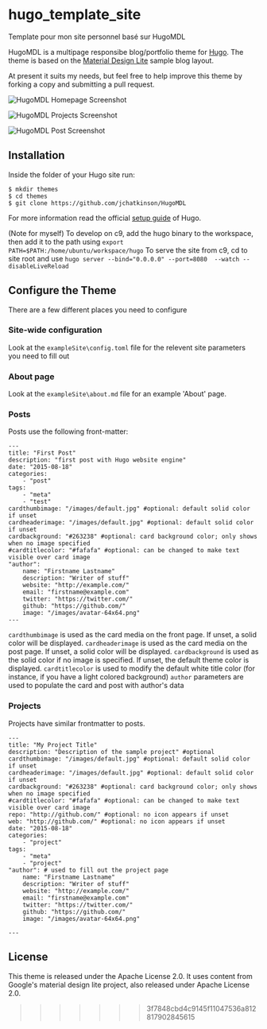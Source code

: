 # hugo_template_site
Template pour mon site personnel basé sur HugoMDL

HugoMDL is a multipage responsibe blog/portfolio theme for [Hugo](http://gohugo.io). The theme is based on the
[Material Design Lite](http://www.getmdl.io/) sample blog layout. 

At present it suits my needs, but feel free to help improve this theme by forking a copy and submitting a pull request. 

![HugoMDL Homepage Screenshot](https://raw.githubusercontent.com/jchatkinson/HugoMDL/master/images/screenshot.png)

![HugoMDL Projects Screenshot](https://raw.githubusercontent.com/jchatkinson/HugoMDL/master/images/projects.png)

![ HugoMDL Post Screenshot](https://raw.githubusercontent.com/jchatkinson/HugoMDL/master/images/post.png)

## Installation

Inside the folder of your Hugo site run:

    $ mkdir themes
    $ cd themes
    $ git clone https://github.com/jchatkinson/HugoMDL

For more information read the official [setup guide](//gohugo.io/overview/installing/) of Hugo.

(Note for myself)
To develop on c9, add the hugo binary to the workspace, then add it to the path using `export PATH=$PATH:/home/ubuntu/workspace/hugo`
To serve the site from c9, cd to site root and use `hugo server --bind="0.0.0.0" --port=8080  --watch --disableLiveReload` 

## Configure the Theme

There are a few different places you need to configure

### Site-wide configuration

Look at the `exampleSite\config.toml` file for the relevent site parameters you need to fill out

### About page

Look at the `exampleSite\about.md` file for an example 'About' page. 

### Posts

Posts use the following front-matter:

```
---
title: "First Post"
description: "first post with Hugo website engine"
date: "2015-08-18"
categories:
    - "post"
tags:
    - "meta"
    - "test"
cardthumbimage: "/images/default.jpg" #optional: default solid color if unset
cardheaderimage: "/images/default.jpg" #optional: default solid color if unset
cardbackground: "#263238" #optional: card background color; only shows when no image specified
#cardtitlecolor: "#fafafa" #optional: can be changed to make text visible over card image
"author":
    name: "Firstname Lastname"
    description: "Writer of stuff"
    website: "http://example.com/"
    email: "firstname@example.com"
    twitter: "https://twitter.com/"
    github: "https://github.com/"
    image: "/images/avatar-64x64.png"
---
```

`cardthumbimage` is used as the card media on the front page. If unset, a solid color will be displayed.
`cardheaderimage` is used as the card media on the post page. If unset, a solid color will be displayed.
`cardbackground` is used as the solid color if no image is specified. If unset, the default theme color is displayed.
`cardtitlecolor` is used to modify the default white title color (for instance, if you have a light colored background) 
`author` parameters are used to populate the card and post with author's data 


### Projects

Projects have similar frontmatter to posts. 

```
---
title: "My Project Title"
description: "Description of the sample project" #optional
cardthumbimage: "/images/default.jpg" #optional: default solid color if unset
cardheaderimage: "/images/default.jpg" #optional: default solid color if unset
cardbackground: "#263238" #optional: card background color; only shows when no image specified
#cardtitlecolor: "#fafafa" #optional: can be changed to make text visible over card image
repo: "http://github.com/" #optional: no icon appears if unset
web: "http://github.com/" #optional: no icon appears if unset
date: "2015-08-18"
categories:
    - "project"
tags:
    - "meta"
    - "project"
"author": # used to fill out the project page
    name: "Firstname Lastname"
    description: "Writer of stuff"
    website: "http://example.com/"
    email: "firstname@example.com"
    twitter: "https://twitter.com/"
    github: "https://github.com/"
    image: "/images/avatar-64x64.png"

---
```

## License

This theme is released under the Apache License 2.0. It uses content from Google's material design lite project, also released under Apache License 2.0.
>>>>>>> 3f7848cbd4c9145f11047536a812817902845615
